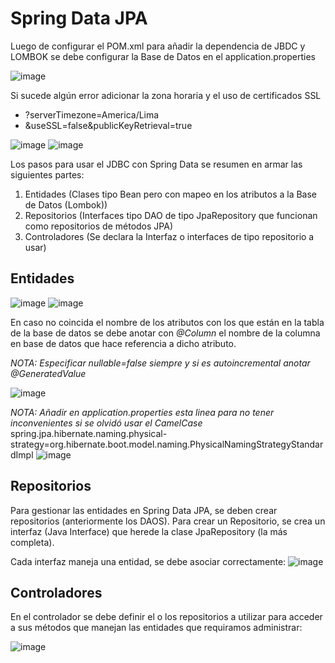 
# Spring Data JPA

Luego de configurar el POM.xml para añadir la dependencia de JBDC y LOMBOK se debe configurar la Base de Datos en el application.properties

![image](https://github.com/Pierohc/GTICS/assets/133728861/557568d0-66ae-4a20-941e-b86f5fa20e80)

Si sucede algún error adicionar la zona horaria y el uso de certificados SSL

- ?serverTimezone=America/Lima
- &useSSL=false&publicKeyRetrieval=true

![image](https://github.com/Pierohc/GTICS/assets/133728861/567dec6e-a328-43fe-be93-b7819df77e3f)
![image](https://github.com/Pierohc/GTICS/assets/133728861/b8198c93-a9d4-40f7-8deb-7c17292a8a6e)


Los pasos para usar el JDBC con Spring Data se resumen en armar las siguientes partes:

1. Entidades (Clases tipo Bean pero con mapeo en los atributos a la Base de Datos (Lombok))
2. Repositorios (Interfaces tipo DAO de tipo JpaRepository que funcionan como repositorios de métodos JPA)
3. Controladores (Se declara la Interfaz o interfaces de tipo repositorio a usar)


## Entidades

![image](https://github.com/Pierohc/GTICS/assets/133728861/fc34e100-3841-4257-b15c-2002f9013da8)
![image](https://github.com/Pierohc/GTICS/assets/133728861/6820c42e-ecf2-4e0d-82c0-a41e70413d81)

En caso no coincida el nombre de los atributos con los que están en la tabla de la base de datos se debe anotar con *@Column* el nombre de la columna en base de datos que hace referencia a dicho atributo.

*NOTA: Especificar nullable=false siempre y si es autoincremental anotar @GeneratedValue*

![image](https://github.com/Pierohc/GTICS/assets/133728861/10338b91-b7dc-4371-916e-ae2b815eaf8b)

*NOTA: Añadir en application.properties esta linea para no tener inconvenientes si se olvidó usar el CamelCase*
spring.jpa.hibernate.naming.physical-strategy=org.hibernate.boot.model.naming.PhysicalNamingStrategyStandardImpl
![image](https://github.com/Pierohc/GTICS/assets/133728861/5ffc093d-254c-480a-9b21-69bbe0f66866)


## Repositorios

Para gestionar las entidades en Spring Data JPA, se deben crear repositorios (anteriormente los DAOS). Para crear un Repositorio, se crea un interfaz (Java Interface) que herede la clase JpaRepository (la más completa).

Cada interfaz maneja una entidad, se debe asociar correctamente:
![image](https://github.com/Pierohc/GTICS/assets/133728861/ed5f11ae-9a8c-4e49-88a6-b14e17ee1545)

## Controladores

En el controlador se debe definir el o los repositorios a utilizar para acceder a sus métodos que manejan las entidades que requiramos administrar:

![image](https://github.com/Pierohc/GTICS/assets/133728861/88a2b9b1-9de9-4d89-84dc-72feba21c857)


